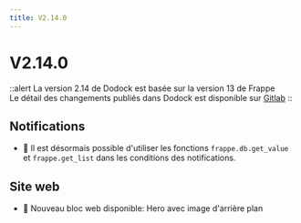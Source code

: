 ```yaml
---
title: V2.14.0
---
```


# V2.14.0

::alert
La version 2.14 de Dodock est basée sur la version 13 de Frappe  
Le détail des changements publiés dans Dodock est disponible sur [Gitlab](https://gitlab.com/dokos/dodock/-/releases)
::

## Notifications

- :rocket: Il est désormais possible d'utiliser les fonctions `frappe.db.get_value` et `frappe.get_list` dans les conditions des notifications.


## Site web

- :rocket: Nouveau bloc web disponible: Hero avec image d'arrière plan